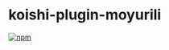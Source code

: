 # koishi-plugin-moyurili

[![npm](https://img.shields.io/npm/v/koishi-plugin-moyurili?style=flat-square)](https://www.npmjs.com/package/koishi-plugin-moyurili)


